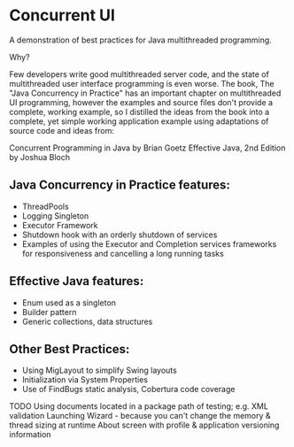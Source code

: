 Concurrent UI
=============
A demonstration of best practices for Java multithreaded programming.

Why?

Few developers write good multithreaded server code, and the state of multithreaded user
interface programming is even worse. The book, The "Java Concurrency in Practice" has an important
chapter on multithreaded UI programming, however the examples and source files don't provide a
complete, working example, so I distilled the ideas from the book into a complete, yet simple
working application example using adaptations of source code and ideas from:

Concurrent Programming in Java by Brian Goetz
Effective Java, 2nd Edition by Joshua Bloch

Java Concurrency in Practice features:
-------------------------------------
* ThreadPools
* Logging Singleton
* Executor Framework
* Shutdown hook with an orderly shutdown of services
* Examples of using the Executor and Completion services frameworks for responsiveness
and cancelling a long running tasks

Effective Java features:
-----------------------
* Enum used as a singleton
* Builder pattern
* Generic collections, data structures

Other Best Practices:
--------------------
* Using MigLayout to simplify Swing layouts
* Initialization via System Properties
* Use of FindBugs static analysis, Cobertura code coverage

TODO 
Using documents located in a package path of testing; e.g. XML validation
Launching Wizard - because you can't change the memory & thread sizing at runtime
About screen with profile & application versioning information

